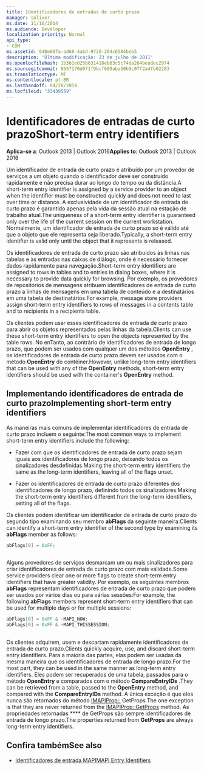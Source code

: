 ```yaml
---
title: Identificadores de entradas de curto prazo
manager: soliver
ms.date: 11/16/2014
ms.audience: Developer
localization_priority: Normal
api_type:
- COM
ms.assetid: 948e007a-ad68-4abd-9720-204c6584beb5
description: 'Última modificação: 23 de julho de 2011'
ms.openlocfilehash: 1b361e025b631418eb63c5c74da264beadec2974
ms.sourcegitcommit: 8657170d071f9bcf680aba50b9c07f2a4fb82283
ms.translationtype: MT
ms.contentlocale: pt-BR
ms.lasthandoff: 04/28/2019
ms.locfileid: "33439559"
---
```

# <a name="short-term-entry-identifiers"></a><span data-ttu-id="78955-103">Identificadores de entradas de curto prazo</span><span class="sxs-lookup"><span data-stu-id="78955-103">Short-term entry identifiers</span></span>

<span data-ttu-id="78955-104">**Aplica-se a**: Outlook 2013 | Outlook 2016</span><span class="sxs-lookup"><span data-stu-id="78955-104">**Applies to**: Outlook 2013 | Outlook 2016</span></span> 
  
<span data-ttu-id="78955-105">Um identificador de entrada de curto prazo é atribuído por um provedor de serviços a um objeto quando o identificador deve ser construído rapidamente e não precisa durar ao longo do tempo ou da distância.</span><span class="sxs-lookup"><span data-stu-id="78955-105">A short-term entry identifier is assigned by a service provider to an object when the identifier must be constructed quickly and does not need to last over time or distance.</span></span> <span data-ttu-id="78955-106">A exclusividade de um identificador de entrada de curto prazo é garantido apenas pela vida da sessão atual na estação de trabalho atual.</span><span class="sxs-lookup"><span data-stu-id="78955-106">The uniqueness of a short-term entry identifier is guaranteed only over the life of the current session on the current workstation.</span></span> <span data-ttu-id="78955-107">Normalmente, um identificador de entrada de curto prazo só é válido até que o objeto que ele representa seja liberado.</span><span class="sxs-lookup"><span data-stu-id="78955-107">Typically, a short-term entry identifier is valid only until the object that it represents is released.</span></span> 
  
<span data-ttu-id="78955-108">Os identificadores de entrada de curto prazo são atribuídos às linhas nas tabelas e às entradas nas caixas de diálogo, onde é necessário fornecer dados rapidamente para navegação.</span><span class="sxs-lookup"><span data-stu-id="78955-108">Short-term entry identifiers are assigned to rows in tables and to entries in dialog boxes, where it is necessary to provide data quickly for browsing.</span></span> <span data-ttu-id="78955-109">Por exemplo, os provedores de repositórios de mensagens atribuem identificadores de entrada de curto prazo a linhas de mensagens em uma tabela de conteúdo e a destinatários em uma tabela de destinatários.</span><span class="sxs-lookup"><span data-stu-id="78955-109">For example, message store providers assign short-term entry identifiers to rows of messages in a contents table and to recipients in a recipients table.</span></span> 

<span data-ttu-id="78955-110">Os clientes podem usar esses identificadores de entrada de curto prazo para abrir os objetos representados pelas linhas da tabela.</span><span class="sxs-lookup"><span data-stu-id="78955-110">Clients can use these short-term entry identifiers to open the objects represented by the table rows.</span></span> <span data-ttu-id="78955-111">No enTanto, ao contrário de identificadores de entrada de longo prazo, que podem ser usados com qualquer um dos métodos **OpenEntry** , os identificadores de entrada de curto prazo devem ser usados com o método **OpenEntry** do contêiner.</span><span class="sxs-lookup"><span data-stu-id="78955-111">However, unlike long-term entry identifiers that can be used with any of the **OpenEntry** methods, short-term entry identifiers should be used with the container's **OpenEntry** method.</span></span> 
  
## <a name="implementing-short-term-entry-identifiers"></a><span data-ttu-id="78955-112">Implementando identificadores de entrada de curto prazo</span><span class="sxs-lookup"><span data-stu-id="78955-112">Implementing short-term entry identifiers</span></span>

<span data-ttu-id="78955-113">As maneiras mais comuns de implementar identificadores de entrada de curto prazo incluem o seguinte:</span><span class="sxs-lookup"><span data-stu-id="78955-113">The most common ways to implement short-term entry identifiers include the following:</span></span>
  
- <span data-ttu-id="78955-114">Fazer com que os identificadores de entrada de curto prazo sejam iguais aos identificadores de longo prazo, deixando todos os sinalizadores desdefinidas.</span><span class="sxs-lookup"><span data-stu-id="78955-114">Making the short-term entry identifiers the same as the long-term identifiers, leaving all of the flags unset.</span></span> 
    
- <span data-ttu-id="78955-115">Fazer os identificadores de entrada de curto prazo diferentes dos identificadores de longo prazo, definindo todos os sinalizadores.</span><span class="sxs-lookup"><span data-stu-id="78955-115">Making the short-term entry identifiers different from the long-term identifiers, setting all of the flags.</span></span> 
    
<span data-ttu-id="78955-116">Os clientes podem identificar um identificador de entrada de curto prazo do segundo tipo examinando seu membro **abFlags** da seguinte maneira:</span><span class="sxs-lookup"><span data-stu-id="78955-116">Clients can identify a short-term entry identifier of the second type by examining its **abFlags** member as follows:</span></span> 
  
```cpp
abFlags[0] = 0xFF;
 
```

<span data-ttu-id="78955-117">Alguns provedores de serviços desmarcam um ou mais sinalizadores para criar identificadores de entrada de curto prazo com mais validade.</span><span class="sxs-lookup"><span data-stu-id="78955-117">Some service providers clear one or more flags to create short-term entry identifiers that have greater validity.</span></span> <span data-ttu-id="78955-118">Por exemplo, os seguintes membros **abFlags** representam identificadores de entrada de curto prazo que podem ser usados por vários dias ou para várias sessões:</span><span class="sxs-lookup"><span data-stu-id="78955-118">For example, the following **abFlags** members represent short-term entry identifiers that can be used for multiple days or for multiple sessions:</span></span> 
  
```cpp
abFlags[0] = 0xFF & ~MAPI_NOW;
abFlags[0] = 0xFF & ~MAPI_THISSESSION;
 
```

<span data-ttu-id="78955-119">Os clientes adquirem, usem e descartam rapidamente identificadores de entrada de curto prazo.</span><span class="sxs-lookup"><span data-stu-id="78955-119">Clients quickly acquire, use, and discard short-term entry identifiers.</span></span> <span data-ttu-id="78955-120">Para a maioria das partes, elas podem ser usadas da mesma maneira que os identificadores de entrada de longo prazo.</span><span class="sxs-lookup"><span data-stu-id="78955-120">For the most part, they can be used in the same manner as long-term entry identifiers.</span></span> <span data-ttu-id="78955-121">Eles podem ser recuperados de uma tabela, passados para o método **OpenEntry** e comparados com o método **CompareEntryIDs** .</span><span class="sxs-lookup"><span data-stu-id="78955-121">They can be retrieved from a table, passed to the **OpenEntry** method, and compared with the **CompareEntryIDs** method.</span></span> <span data-ttu-id="78955-122">A única exceção é que eles nunca são retornados do método [IMAPIProp::](imapiprop-getprops.md) GetProps.</span><span class="sxs-lookup"><span data-stu-id="78955-122">The one exception is that they are never returned from the [IMAPIProp::GetProps](imapiprop-getprops.md) method.</span></span> <span data-ttu-id="78955-123">As propriedades retornadas \*\*\*\* de GetProps são sempre identificadores de entrada de longo prazo.</span><span class="sxs-lookup"><span data-stu-id="78955-123">The properties returned from **GetProps** are always long-term entry identifiers.</span></span> 
  
## <a name="see-also"></a><span data-ttu-id="78955-124">Confira também</span><span class="sxs-lookup"><span data-stu-id="78955-124">See also</span></span>

- [<span data-ttu-id="78955-125">Identificadores de entrada MAPI</span><span class="sxs-lookup"><span data-stu-id="78955-125">MAPI Entry Identifiers</span></span>](mapi-entry-identifiers.md)

